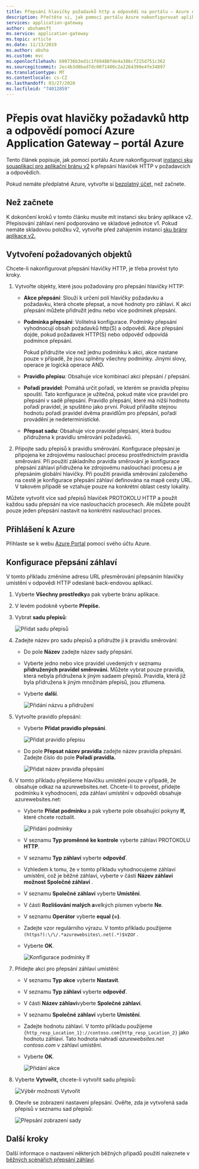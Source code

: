 ```yaml
---
title: Přepsání hlavičky požadavků http a odpovědí na portálu – Azure Application Gateway
description: Přečtěte si, jak pomocí portálu Azure nakonfigurovat aplikační bránu Azure k přepsání hlaviček HTTP v požadavcích a odpovědích procházejících bránou.
services: application-gateway
author: abshamsft
ms.service: application-gateway
ms.topic: article
ms.date: 11/13/2019
ms.author: absha
ms.custom: mvc
ms.openlocfilehash: b90736b3ed1c1f69488fde4a386cf215d751c362
ms.sourcegitcommit: 2ec4b3d0bad7dc0071400c2a2264399e4fe34897
ms.translationtype: MT
ms.contentlocale: cs-CZ
ms.lasthandoff: 03/27/2020
ms.locfileid: "74012859"
---
```

# <a name="rewrite-http-request-and-response-headers-with-azure-application-gateway---azure-portal"></a>Přepis ovat hlavičky požadavků http a odpovědí pomocí Azure Application Gateway – portál Azure

Tento článek popisuje, jak pomocí portálu Azure nakonfigurovat [instanci sku souaplikací pro aplikační bránu v2](<https://docs.microsoft.com/azure/application-gateway/application-gateway-autoscaling-zone-redundant>) k přepsání hlaviček HTTP v požadavcích a odpovědích.

Pokud nemáte předplatné Azure, vytvořte si [bezplatný účet,](https://azure.microsoft.com/free/?WT.mc_id=A261C142F) než začnete.

## <a name="before-you-begin"></a>Než začnete

K dokončení kroků v tomto článku musíte mít instanci sku brány aplikace v2. Přepisování záhlaví není podporováno ve skladové jednotce v1. Pokud nemáte skladovou položku v2, vytvořte před zahájením instanci [sku brány aplikace v2.](https://docs.microsoft.com/azure/application-gateway/tutorial-autoscale-ps)

## <a name="create-required-objects"></a>Vytvoření požadovaných objektů

Chcete-li nakonfigurovat přepsání hlavičky HTTP, je třeba provést tyto kroky.

1. Vytvořte objekty, které jsou požadovány pro přepsání hlavičky HTTP:

   - **Akce přepsání**: Slouží k určení polí hlavičky požadavku a požadavku, která chcete přepsat, a nové hodnoty pro záhlaví. K akci přepsání můžete přidružit jednu nebo více podmínek přepsání.

   - **Podmínka přepsání**: Volitelná konfigurace. Podmínky přepsání vyhodnocují obsah požadavků http(S) a odpovědí. Akce přepsání dojde, pokud požadavek HTTP(S) nebo odpověď odpovídá podmínce přepsání.

     Pokud přidružíte více než jednu podmínku k akci, akce nastane pouze v případě, že jsou splněny všechny podmínky. Jinými slovy, operace je logická operace AND.

   - **Pravidlo přepisu**: Obsahuje více kombinací akcí přepsání / přepsání.

   - **Pořadí pravidel**: Pomáhá určit pořadí, ve kterém se pravidla přepisu spouští. Tato konfigurace je užitečná, pokud máte více pravidel pro přepsání v sadě přepsání. Pravidlo přepsání, které má nižší hodnotu pořadí pravidel, je spuštěno jako první. Pokud přiřadíte stejnou hodnotu pořadí pravidel dvěma pravidlům pro přepsání, pořadí provádění je nedeterministické.

   - **Přepsat sadu**: Obsahuje více pravidel přepsání, která budou přidružena k pravidlu směrování požadavků.

2. Připojte sadu přepisů k pravidlu směrování. Konfigurace přepsání je připojena ke zdrojovému naslouchací procesu prostřednictvím pravidla směrování. Při použití základního pravidla směrování je konfigurace přepsání záhlaví přidružena ke zdrojovému naslouchací procesu a je přepsáním globální hlavičky. Při použití pravidla směrování založeného na cestě je konfigurace přepsání záhlaví definována na mapě cesty URL. V takovém případě se vztahuje pouze na konkrétní oblast cesty lokality.

Můžete vytvořit více sad přepisů hlaviček PROTOKOLU HTTP a použít každou sadu přepsání na více naslouchacích procesech. Ale můžete použít pouze jeden přepsání nastavit na konkrétní naslouchací proces.

## <a name="sign-in-to-azure"></a>Přihlášení k Azure

Přihlaste se k webu [Azure Portal](https://portal.azure.com/) pomocí svého účtu Azure.

## <a name="configure-header-rewrite"></a>Konfigurace přepsání záhlaví

V tomto příkladu změníme adresu URL přesměrování přepsáním hlavičky umístění v odpovědi HTTP odeslané back-endovou aplikací.

1. Vyberte **Všechny prostředky**a pak vyberte bránu aplikace.

2. V levém podokně vyberte **Přepíše.**

3. Vybrat **sadu přepisů**:

   ![Přidat sadu přepisů](media/rewrite-http-headers-portal/add-rewrite-set.png)

4. Zadejte název pro sadu přepisů a přidružte ji k pravidlu směrování:

   - Do pole **Název** zadejte název sady přepsání.
   - Vyberte jedno nebo více pravidel uvedených v seznamu **přidružených pravidel směrování.** Můžete vybrat pouze pravidla, která nebyla přidružena k jiným sadaem přepisů. Pravidla, která již byla přidružena k jiným množinám přepisů, jsou ztlumena.
   - Vyberte **další**.
   
     ![Přidání názvu a přidružení](media/rewrite-http-headers-portal/name-and-association.png)

5. Vytvořte pravidlo přepsání:

   - Vyberte **Přidat pravidlo přepsání**.

     ![Přidat pravidlo přepisu](media/rewrite-http-headers-portal/add-rewrite-rule.png)

   - Do pole **Přepsat název pravidla** zadejte název pravidla přepsání. Zadejte číslo do pole **Pořadí pravidla.**

     ![Přidat název pravidla přepsání](media/rewrite-http-headers-portal/rule-name.png)

6. V tomto příkladu přepíšeme hlavičku umístění pouze v případě, že obsahuje odkaz na azurewebsites.net. Chcete-li to provést, přidejte podmínku k vyhodnocení, zda záhlaví umístění v odpovědi obsahuje azurewebsites.net:

   - Vyberte **Přidat podmínku** a pak vyberte pole obsahující pokyny **If,** které chcete rozbalit.

     ![Přidání podmínky](media/rewrite-http-headers-portal/add-condition.png)

   - V seznamu **Typ proměnné ke kontrole** vyberte záhlaví PROTOKOLU **HTTP**.

   - V seznamu **Typ záhlaví** vyberte **odpověď**.

   - Vzhledem k tomu, že v tomto příkladu vyhodnocujeme záhlaví umístění, což je běžné záhlaví, vyberte v části **Název záhlaví** **možnost Společné záhlaví** .

   - V seznamu **Společné záhlaví** vyberte **Umístění**.

   - V části **Rozlišování malých a**velkých písmen vyberte **Ne**.

   - V seznamu **Operátor** vyberte **equal (=)**.

   - Zadejte vzor regulárního výrazu. V tomto příkladu použijeme `(https?):\/\/.*azurewebsites\.net(.*)$`vzor .

   - Vyberte **OK**.

     ![Konfigurace podmínky If](media/rewrite-http-headers-portal/condition.png)

7. Přidejte akci pro přepsání záhlaví umístění:

   - V seznamu **Typ akce** vyberte **Nastavit**.

   - V seznamu **Typ záhlaví** vyberte **odpověď**.

   - V části **Název záhlaví**vyberte **Společné záhlaví**.

   - V seznamu **Společné záhlaví** vyberte **Umístění**.

   - Zadejte hodnotu záhlaví. V tomto příkladu použijeme `{http_resp_Location_1}://contoso.com{http_resp_Location_2}` jako hodnotu záhlaví. Tato hodnota nahradí *azurewebsites.net* *contoso.com* v záhlaví umístění.

   - Vyberte **OK**.

     ![Přidání akce](media/rewrite-http-headers-portal/action.png)

8. Vyberte **Vytvořit,** chcete-li vytvořit sadu přepisů:

   ![Výběr možnosti Vytvořit](media/rewrite-http-headers-portal/create.png)

9. Otevře se zobrazení nastavení přepsání. Ověřte, zda je vytvořená sada přepisů v seznamu sad přepisů:

   ![Přepsání zobrazení sady](media/rewrite-http-headers-portal/rewrite-set-list.png)

## <a name="next-steps"></a>Další kroky

Další informace o nastavení některých běžných případů použití naleznete v [běžných scénářích přepsání záhlaví](https://docs.microsoft.com/azure/application-gateway/rewrite-http-headers).